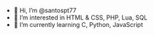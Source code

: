 - 👋 Hi, I’m @santospt77
- 👀 I’m interested in HTML & CSS, PHP, Lua, SQL
- 🌱 I’m currently learning C, Python, JavaScript
